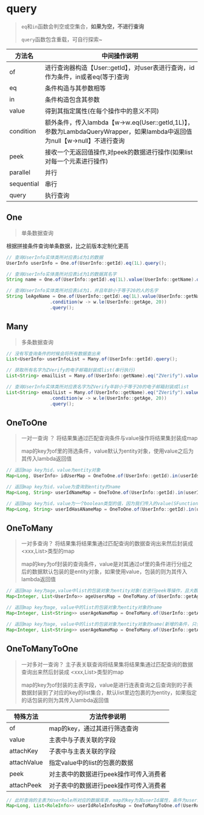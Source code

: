 # query

> `eq`和`in`函数会判空或空集合，**如果为空，不进行查询**
>
> `query`函数包含重载，可自行探索~

| 方法名        | 中间操作说明                                                                                       |
|------------|----------------------------------------------------------------------------------------------|
| of         | 进行查询器构造【User::getId】，对user表进行查询，id作为条件，in或者eq(等于)查询                                          |
| eq         | 条件构造与其参数相等                                                                                   |
| in         | 条件构造包含其参数                                                                                    |
| value      | 得到其指定属性(在每个操作中的意义不同)                                                                         |
| condition  | 额外条件，传入lambda【w->w.eq(User::getId,1L)】，参数为LambdaQueryWrapper，如果lambda中返回值为null【w->null】不进行查询 |
| peek       | 接收一个无返回值操作,对peek的数据进行操作(如果list对每一个元素进行操作)                                                    |
| parallel   | 并行                                                                                           |
| sequential | 串行                                                                                           |
| query      | 执行查询                                                                                         |

## One

> 单条数据查询

根据拼接条件查询单条数据，比之前版本定制化更高

```java
// 查询UserInfo实体类所对应表id为1的数据
UserInfo userInfo = One.of(UserInfo::getId).eq(1L).query();

// 查询UserInfo实体类所对应表id为1的数据其名字
String name = One.of(UserInfo::getId).eq(1L).value(UserInfo::getName).query();

// 查询UserInfo实体类所对应表id为1，并且年龄小于等于20的人的名字
String leAgeName = One.of(UserInfo::getId).eq(1L).value(UserInfo::getName)
                .condition(w -> w.le(UserInfo::getAge, 20))
                .query();
```

## Many

> 多条数据查询

```java
// 没有写查询条件的时候会将所有数据查出来
List<UserInfo> userInfoList = Many.of(UserInfo::getId).query();

// 获取所有名字为ZVerify的电子邮箱封装成list(串行执行)
List<String> emailList = Many.of(UserInfo::getName).eq("ZVerify").value(UserInfo::getEmail).sequential().query();

// 查询UserInfo实体类所对应表名字为ZVerify年龄小于等于20的电子邮箱封装成list
List<String> emailList = Many.of(UserInfo::getName).eq("ZVerify").value(UserInfo::getEmail).parallel()
                .condition(w -> w.le(UserInfo::getAge, 20))
                .query();
```

## OneToOne

>一对一查询 ？ 将结果集通过匹配查询条件与value操作将结果集封装成map
>
>map的key为of里的筛选条件，value默认为entity对象，使用value之后为其传入lambda返回值

```java
// 返回map key为id，value为entity对象
Map<Long, UserInfo> idUserMap = OneToOne.of(UserInfo::getId).in(userIds).query();

// 返回map key为id，value为查询到entity的name
Map<Long, String> userIdNameMap = OneToOne.of(UserInfo::getId).in(userIds).value(UserInfo::getName).query();

// 返回map key为id，value为一个boolean类型的值，因为我们传入的value(SFunction)是一个判断操作，判断key所对应的entity对象的name是否不为null，并且包含a字符串
Map<Long, String> userIdHasANameMap = OneToOne.of(UserInfo::getId).in(userIds).condition(w -> w.select(UserInfo::getId, UserInfo::getName)).value(userInfo -> userInfo.getName() != null && userInfo.getName().contains("a")).query();
```

## OneToMany

>一对多查询？ 将结果集将结果集通过匹配查询的数据查询出来然后封装成 <xxx,List<xxx>>类型的map
>
>map的key为of封装的查询条件，value是对其通过of里的条件进行分组之后的数据默认包装的是entity对象，如果使用value，包装的则为其传入lambda返回值

```java
// 返回map key为age,value中list的包装对象为entity对象(在进行peek等操作，且大数据量情况下的时候可以考虑并行)
Map<Integer, List<UserInfo>> ageUsersMap = OneToMany.of(UserInfo::getAge).in(userAges).parallel().query();

// 返回map key为age, value中的list的包装对象为entity对象的name
Map<Integer, List<String>> userAgeNameMap = OneToMany.of(UserInfo::getAge).in(userAges).value(UserInfo::getName).query();

// 返回map key为age, value中的list的包装对象为entity对象的name(新增的条件，只会查出年龄小于等于22岁的)
Map<Integer, List<String>> userAgeNameMap = OneToMany.of(UserInfo::getAge).in(userAges).value(UserInfo::getName).condition(w -> w.le(UserInfo::getAge, 22)).query();
```

## OneToManyToOne

>一对多对一查询？ 主子表关联查询将结果集将结果集通过匹配查询的数据查询出来然后封装成 <xxx,List<xxx>>类型的map
>
>map的key为of封装的主表字段，value是进行连表查询之后查询到的子表数据封装到了对应的key的list集合，默认list里边包裹的为entity，如果指定的话包装的则为其传入lambda返回值

| 特殊方法    | 方法传参说明                           |
| ----------- | -------------------------------------- |
| of          | map的key，通过其进行筛选查询           |
| value       | 主表中与子表关联的字段                 |
| attachKey   | 子表中与主表关联的字段                 |
| attachValue | 指定value中的list的包裹的数据          |
| peek        | 对主表中的数据进行peek操作可传入消费者 |
| attachPeek  | 对子表中的数据进行peek操作可传入消费者 |

```java
// 此时查询的主表为UserRole所对应的数据库表，map的key为其userId属性，条件为userids集合中所包含的，与子表关联的属性为roleId，子表与主表关联的属性为id
Map<Long, List<RoleInfo>> userIdRoleInfosMap = OneToManyToOne.of(UserRole::getUserId).in(userIds).value(UserRole::getRoleId).attachKey(RoleInfo::getId).query();
```